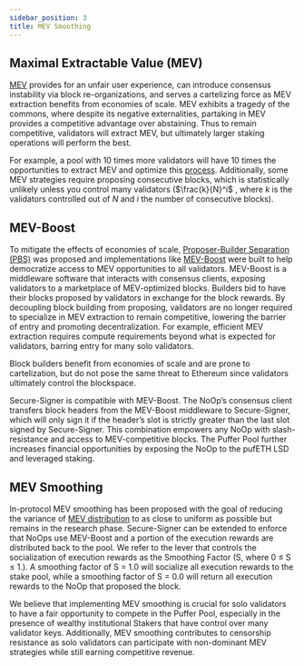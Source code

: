 ```yaml
---
sidebar_position: 3
title: MEV Smoothing
---
```

## Maximal Extractable Value (MEV)

[MEV](https://ethereum.org/en/developers/docs/mev/) provides for an unfair user experience, can introduce consensus instability via block re-organizations, and serves a cartelizing force as MEV extraction benefits from economies of scale. MEV exhibits a tragedy of the commons, where despite its negative externalities, partaking in MEV provides a competitive advantage over abstaining. Thus to remain competitive, validators will extract MEV, but ultimately larger staking operations will perform the best.

For example, a pool with 10 times more validators will have 10 times the opportunities to extract MEV and optimize this [process](https://ethresear.ch/t/proposer-block-builder-separation-friendly-fee-market-designs/9725/6). Additionally, some MEV strategies require proposing consecutive blocks, which is statistically unlikely unless you control many validators ($\frac{k}{N}^i$ , where $k$ is the validators controlled out of $N$ and $i$ the number of consecutive blocks).

## MEV-Boost

To mitigate the effects of economies of scale, [Proposer-Builder Separation (PBS)](https://ethresear.ch/t/proposer-block-builder-separation-friendly-fee-market-designs/9725/6) was proposed and implementations like [MEV-Boost](https://github.com/flashbots/mev-boost) were built to help democratize access to MEV opportunities to all validators. MEV-Boost is a middleware software that interacts with consensus clients, exposing validators to a marketplace of MEV-optimized blocks. Builders bid to have their blocks proposed by validators in exchange for the block rewards. By decoupling block building from proposing, validators are no longer required to specialize in MEV extraction to remain competitive, lowering the barrier of entry and promoting decentralization. For example, efficient MEV extraction requires compute requirements beyond what is expected for validators, barring entry for many solo validators.

Block builders benefit from economies of scale and are prone to cartelization, but do not pose the same threat to Ethereum since validators ultimately control the blockspace.

Secure-Signer is compatible with MEV-Boost. The NoOp’s consensus client transfers block headers from the MEV-Boost middleware to Secure-Signer, which will only sign it if the header’s slot is strictly greater than the last slot signed by Secure-Signer. This combination empowers any NoOp with slash-resistance and access to MEV-competitive blocks. The Puffer Pool further increases financial opportunities
by exposing the NoOp to the pufETH LSD and leveraged staking.

## MEV Smoothing
In-protocol MEV smoothing has been proposed with the goal of reducing the variance of [MEV distribution](https://ethresear.ch/t/committee-driven-mev-smoothing/10408) to as close to uniform as possible but remains in the research phase. Secure-Signer can be extended to enforce that NoOps use MEV-Boost and a portion of the execution rewards are distributed back to the pool. We refer to the lever that controls the socialization of execution rewards as the Smoothing Factor (S, where 0 ≤ S ≤ 1.). A smoothing factor of S = 1.0 will socialize all execution rewards to the stake pool, while a smoothing factor of S = 0.0 will return all execution rewards to the NoOp that proposed the block.

We believe that implementing MEV smoothing is crucial for solo validators to have a fair opportunity to compete in the Puffer Pool, especially in the presence of wealthy institutional Stakers that have control over many validator keys. Additionally, MEV smoothing contributes to censorship resistance as solo validators can participate with non-dominant MEV strategies while still earning competitive revenue.